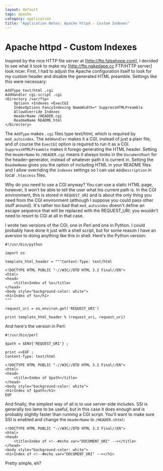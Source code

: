 ```yaml
---
layout: default
tags: apache
category: application
title: "Application Notes: Apache httpd - Custom Indexes"
---
```

# Apache httpd - Custom Indexes

Inspired by the nice HTTP file server at [http://ftp.falsehope.com], I decided
to see what it took to make my [http://ftp.nakedape.cc FTP/HTTP server] look
nicer.  First, I had to adjust the Apache configuration itself to look for my
custom header and disable the generated HTML preamble.  Settings like this were
necessary:

```
AddType text/html .cgi
AddHandler cgi-script .cgi
<Directory /var/ftp>
    Options +Indexes +ExecCGI
    IndexOptions FancyIndexing NameWidth=* SuppressHTMLPreamble
    AllowOverride Indexes
    HeaderName /HEADER.cgi
    ReadmeName README.html
</Directory>
```

The `AddType` makes `.cgi` files type text/html, which is required by
`mod_autoindex`.  The `AddHandler` makes it a CGI, instead of just a plain
file, and of course the `ExecCGI` option is required to run it as a CGI.
`SuppressHTMLPreamble` makes it forego generating the HTML header.  Setting the
`HeaderName` to `/HEADER.cgi` means it always looks in the `DocumentRoot` for
the header-generator, instead of whatever path it is current in.  Setting the
`ReadmeName` gives you the option of including HTML in your README files and I
allow overriding the `Indexes` settings so I can use `AddDescription` in local
`.htaccess` files.

Why do you need to use a CGI anyway?  You can use a static HTML page, however,
it won't be able to tell the user what his current path is.  In the CGI
environment, this is stored in `REQUEST_URI` and is about the only thing you
need from the CGI environment (although I suppose you could pass other stuff
around).  It's rather too bad that `mod_autoindex` doesn't define an escape
sequence that will be replaced with the REQUEST_URI; you wouldn't need to
resort to CGI at all in that case.

I wrote two versions of the CGI, one in Perl and one in Python.  I could
probably have done it just with a shell script, but for some reason I have an
aversion to doing anything like this in shell.  Here's the Python version:

```
#!/usr/bin/python
 
import os
 
template_html_header = """Content-Type: text/html
 
<!DOCTYPE HTML PUBLIC "-//W3C//DTD HTML 3.2 Final//EN">
<html>
<head>
    <title>Index of %s</title>
</head>
<body style="background-color: white">
<h1>Index of %s</h1>
"""

request_uri = os.environ.get('REQUEST_URI')

print template_html_header % (request_uri, request_uri)
```

And here's the version in Perl:

```
#!/usr/bin/perl
 
$path = $ENV{'REQUEST_URI'} ;
 
print <<EOF ;
Content-Type: text/html
 
<!DOCTYPE HTML PUBLIC "-//W3C//DTD HTML 3.2 Final//EN">
<html>
<head>
    <title>Index of $path</title>
</head>
<body style="background-color: white">
<h1>Index of $path</h1>
EOF
```

And finally, the simplest way of all is to use server-side includes.  SSI is
generally too lame to be useful, but in this case it does enough and is
probably slightly faster than running a CGI script.  You'll want to make sure
SSI is enabled and change the `HeaderName` to `/HEADER.shtml`:

```
<!DOCTYPE HTML PUBLIC "-//W3C//DTD HTML 3.2 Final//EN">
<html>
<head>
    <title>Index of <!--#echo var="DOCUMENT_URI" --></title>
</head>
<body style="background-color: white">
<h1>Index of <!--#echo var="DOCUMENT_URI" --></h1>
```

Pretty simple, eh?
